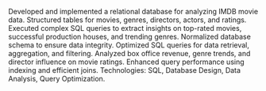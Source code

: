 Developed and implemented a relational database for analyzing IMDB
movie data. Structured tables for movies, genres, directors, actors,
and ratings. Executed complex SQL queries to extract insights on
top-rated movies, successful production houses, and trending genres.
Normalized database schema to ensure data integrity. Optimized SQL
queries for data retrieval, aggregation, and filtering. Analyzed box
office revenue, genre trends, and director influence on movie ratings.
Enhanced query performance using indexing and efficient joins. Technologies: SQL, Database Design, Data Analysis, Query Optimization.
